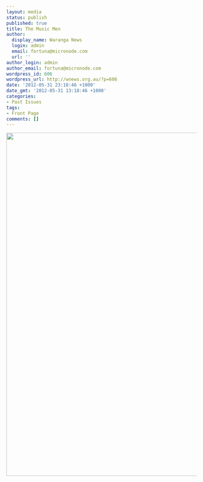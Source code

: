 ```yaml
---
layout: media
status: publish
published: true
title: The Music Men
author:
  display_name: Waranga News
  login: admin
  email: fortuna@micronode.com
  url: ''
author_login: admin
author_email: fortuna@micronode.com
wordpress_id: 606
wordpress_url: http://wnews.org.au/?p=606
date: '2012-05-31 23:18:46 +1000'
date_gmt: '2012-05-31 13:18:46 +1000'
categories:
- Past Issues
tags:
- Front Page
comments: []
---
```


<a href="http://wnews.org.au/wp-content/uploads/2012/05/frontpage-20120601.pdf"><img class="alignnone size-full wp-image-605" title="Front Page - 31 May, 2012" src="http://wnews.org.au/wp-content/uploads/2012/05/frontpage-20120601.png" alt="" width="624" height="907" /></a>
